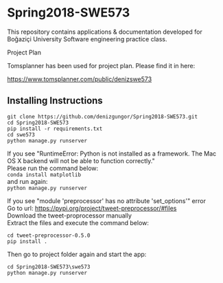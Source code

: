 # Spring2018-SWE573
This repository contains applications &amp; documentation developed for Boğaziçi University Software engineering practice class.

Project Plan

Tomsplanner has been used for project plan.
Please find it in here: 

https://www.tomsplanner.com/public/denizswe573   

## Installing Instructions    

```
git clone https://github.com/denizgungor/Spring2018-SWE573.git  
cd Spring2018-SWE573   
pip install -r requirements.txt   
cd swe573
python manage.py runserver
```   

If you see  "RuntimeError: Python is not installed as a framework. The Mac OS X backend will not be able to function correctly."    
Please run the command below:    
```conda install matplotlib```    
and run again:    
```python manage.py runserver```    


If you see "module 'preprocessor' has no attribute 'set_options'" error   
Go to url: https://pypi.org/project/tweet-preprocessor/#files   
Download the tweet-proprocessor manually   
Extract the files and execute the command below:      
``` 
cd tweet-preprocessor-0.5.0  
pip install . 
```
Then go to project folder again and start the app: 
```
cd Spring2018-SWE573\swe573     
python manage.py runserver   
```
